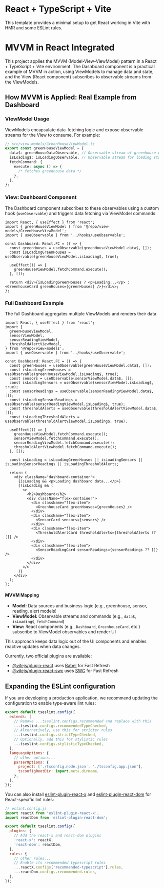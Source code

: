 # React + TypeScript + Vite

This template provides a minimal setup to get React working in Vite with HMR and some ESLint rules.

# MVVM in React Integrated

This project applies the MVVM (Model-View-ViewModel) pattern in a React + TypeScript + Vite environment. The Dashboard component is a practical example of MVVM in action, using ViewModels to manage data and state, and the View (React component) subscribes to observable streams from the ViewModels.

## How MVVM is Applied: Real Example from Dashboard

### ViewModel Usage

ViewModels encapsulate data-fetching logic and expose observable streams for the View to consume. For example:

```ts
// src/view-models/GreenHouseViewModel.ts
export const greenHouseViewModel = {
  data$: greenHouseDataObservable, // Observable stream of greenhouse data
  isLoading$: isLoadingObservable, // Observable stream for loading state
  fetchCommand: {
    execute: async () => {
      /* fetches greenhouse data */
    },
  },
};
```

### View: Dashboard Component

The Dashboard component subscribes to these observables using a custom hook (`useObservable`) and triggers data fetching via ViewModel commands:

```tsx
import React, { useEffect } from 'react';
import { greenHouseViewModel } from '@repo/view-models/GreenHouseViewModel';
import { useObservable } from '../hooks/useObservable';

const Dashboard: React.FC = () => {
  const greenHouses = useObservable(greenHouseViewModel.data$, []);
  const isLoadingGreenHouses = useObservable(greenHouseViewModel.isLoading$, true);

  useEffect(() => {
    greenHouseViewModel.fetchCommand.execute();
  }, []);

  return <div>{isLoadingGreenHouses ? <p>Loading...</p> : <GreenhouseCard greenHouses={greenHouses} />}</div>;
};
```

### Full Dashboard Example

The full Dashboard aggregates multiple ViewModels and renders their data:

```tsx
import React, { useEffect } from 'react';
import {
  greenHouseViewModel,
  sensorViewModel,
  sensorReadingViewModel,
  thresholdAlertViewModel,
} from '@repo/view-models';
import { useObservable } from '../hooks/useObservable';

const Dashboard: React.FC = () => {
  const greenHouses = useObservable(greenHouseViewModel.data$, []);
  const isLoadingGreenHouses = useObservable(greenHouseViewModel.isLoading$, true);
  const sensors = useObservable(sensorViewModel.data$, []);
  const isLoadingSensors = useObservable(sensorViewModel.isLoading$, true);
  const sensorReadings = useObservable(sensorReadingViewModel.data$, []);
  const isLoadingSensorReadings = useObservable(sensorReadingViewModel.isLoading$, true);
  const thresholdAlerts = useObservable(thresholdAlertViewModel.data$, []);
  const isLoadingThresholdAlerts = useObservable(thresholdAlertViewModel.isLoading$, true);

  useEffect(() => {
    greenHouseViewModel.fetchCommand.execute();
    sensorViewModel.fetchCommand.execute();
    sensorReadingViewModel.fetchCommand.execute();
    thresholdAlertViewModel.fetchCommand.execute();
  }, []);

  const isLoading = isLoadingGreenHouses || isLoadingSensors || isLoadingSensorReadings || isLoadingThresholdAlerts;

  return (
    <div className="dashboard-container">
      {isLoading && <p>Loading dashboard data...</p>}
      {!isLoading && (
        <>
          <h2>Dashboard</h2>
          <div className="flex-container">
            <div className="flex-item">
              <GreenhouseCard greenHouses={greenHouses} />
            </div>
            <div className="flex-item">
              <SensorCard sensors={sensors} />
            </div>
            <div className="flex-item">
              <ThresholdAlertCard thresholdAlerts={thresholdAlerts ?? []} />
            </div>
            <div className="flex-item">
              <SensorReadingCard sensorReadings={sensorReadings ?? []} />
            </div>
          </div>
        </>
      )}
    </div>
  );
};
```

#### MVVM Mapping

- **Model:** Data sources and business logic (e.g., greenhouse, sensor, reading, alert models)
- **ViewModel:** Observable streams and commands (e.g., `data$`, `isLoading$`, `fetchCommand`)
- **View:** React components (e.g., `Dashboard`, `GreenhouseCard`, etc.) subscribe to ViewModel observables and render UI

This approach keeps data logic out of the UI components and enables reactive updates when data changes.

Currently, two official plugins are available:

- [@vitejs/plugin-react](https://github.com/vitejs/vite-plugin-react/blob/main/packages/plugin-react) uses [Babel](https://babeljs.io/) for Fast Refresh
- [@vitejs/plugin-react-swc](https://github.com/vitejs/vite-plugin-react/blob/main/packages/plugin-react-swc) uses [SWC](https://swc.rs/) for Fast Refresh

## Expanding the ESLint configuration

If you are developing a production application, we recommend updating the configuration to enable type-aware lint rules:

```js
export default tseslint.config({
  extends: [
    // Remove ...tseslint.configs.recommended and replace with this
    ...tseslint.configs.recommendedTypeChecked,
    // Alternatively, use this for stricter rules
    ...tseslint.configs.strictTypeChecked,
    // Optionally, add this for stylistic rules
    ...tseslint.configs.stylisticTypeChecked,
  ],
  languageOptions: {
    // other options...
    parserOptions: {
      project: ['./tsconfig.node.json', './tsconfig.app.json'],
      tsconfigRootDir: import.meta.dirname,
    },
  },
});
```

You can also install [eslint-plugin-react-x](https://github.com/Rel1cx/eslint-react/tree/main/packages/plugins/eslint-plugin-react-x) and [eslint-plugin-react-dom](https://github.com/Rel1cx/eslint-react/tree/main/packages/plugins/eslint-plugin-react-dom) for React-specific lint rules:

```js
// eslint.config.js
import reactX from 'eslint-plugin-react-x';
import reactDom from 'eslint-plugin-react-dom';

export default tseslint.config({
  plugins: {
    // Add the react-x and react-dom plugins
    'react-x': reactX,
    'react-dom': reactDom,
  },
  rules: {
    // other rules...
    // Enable its recommended typescript rules
    ...reactX.configs['recommended-typescript'].rules,
    ...reactDom.configs.recommended.rules,
  },
});
```
